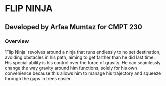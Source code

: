 <h1>FLIP NINJA</h1>
<h2>Developed by Arfaa Mumtaz for CMPT 230</h2>
<h3>Overview</h3>
<p>'Flip Ninja' revolves around a ninja that runs endlessly to no set destination, avoiding obstacles in his path, aiming to get farther than he did last time. His special ability is his control over the force of gravity. He can seamlessly change the way gravity around him functions, solely for his own convenience because this allows him to manage his trajectory and squeeze through the gaps in trees easier.</p>
